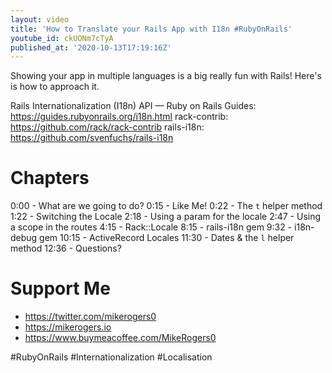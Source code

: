 ```yaml
---
layout: video
title: 'How to Translate your Rails App with I18n #RubyOnRails'
youtube_id: ckUONm7cTyA
published_at: '2020-10-13T17:19:16Z'
---
```

Showing your app in multiple languages is a big really fun with Rails! Here's is how to approach it.

Rails Internationalization (I18n) API — Ruby on Rails Guides: https://guides.rubyonrails.org/i18n.html
rack-contrib: https://github.com/rack/rack-contrib
rails-i18n: https://github.com/svenfuchs/rails-i18n

# Chapters

0:00 - What are we going to do?
0:15 - Like Me!
0:22 - The `t` helper method
1:22 - Switching the Locale
2:18 - Using a param for the locale
2:47 - Using a scope in the routes
4:15 - Rack::Locale
8:15 - rails-i18n gem
9:32 - i18n-debug gem
10:15 - ActiveRecord Locales
11:30 - Dates & the `l` helper method
12:36 - Questions?

# Support Me

- https://twitter.com/mikerogers0
- https://mikerogers.io
- https://www.buymeacoffee.com/MikeRogers0

#RubyOnRails
#Internationalization
#Localisation